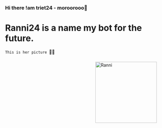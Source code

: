 ### Hi there !am triet24 - moroorooo👋
# Ranni24 is a name my bot for the future.
```This is her picture ```💞😱
<div style="float: right; margin: 10px;">
  <img src="https://imgur.com/yKVP66Q.jpg" alt="Ranni" width="200"/>
</div>
